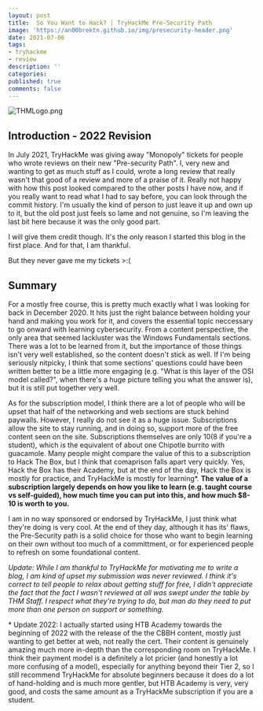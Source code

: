 ```yaml
---
layout: post
title:  So You Want to Hack? | TryHackMe Pre-Security Path
image: 'https://an00brektn.github.io/img/presecurity-header.png'
date: 2021-07-06
tags:
- tryhackme
- review
description: ''
categories:
published: true
comments: false
---
```


![THMLogo.png](https://an00brektn.github.io/img/thm-presecurity/THMlogo.png)

## Introduction - 2022 Revision

In July 2021, TryHackMe was giving away "Monopoly" tickets for people who wrote reviews on their new "Pre-security Path". I, very new and wanting to get as much stuff as I could, wrote a long review that really wasn't that good of a review and more of a praise of it. Really not happy with how this post looked compared to the other posts I have now, and if you really want to read what I had to say before, you can look through the commit history. I'm usually the kind of person to just leave it up and own up to it, but the old post just feels so lame and not genuine, so I'm leaving the last bit here because it was the only good part.

I will give them credit though. It's the only reason I started this blog in the first place. And for that, I am thankful.

But they never gave me my tickets >:(

## Summary

For a mostly free course, this is pretty much exactly what I was looking for back in December 2020. It hits just the right balance between holding your hand and making you work for it, and covers the essential topic neccessary to go onward with learning cybersecurity. From a content perspective, the only area that seemed lackluster was the Windows Fundamentals sections. There was a lot to be learned from it, but the importance of those things isn't very well established, so the content doesn't stick as well. If I'm being seriously nitpicky, I think that some sections' questions could have been written better to be a little more engaging (e.g. "What is this layer of the OSI model called?", when there's a huge picture telling you what the answer is), but it is still put together very well.  

As for the subscription model, I think there are a lot of people who will be upset that half of the networking and web sections are stuck behind paywalls. However, I really do not see it as a huge issue. Subscriptions allow the site to stay running, and in doing so, support more of the free content seen on the site. Subscriptions themselves are only $10 ($8 if you're a student), which is the equivalent of about one Chipotle burrito with guacamole. Many people might compare the value of this to a subscription to Hack The Box, but I think that comaprison falls apart very quickly. Yes, Hack the Box has their Academy, but at the end of the day, Hack the Box is mostly for practice, and TryHackMe is mostly for learning\*. **The value of a subscription largely depends on how you like to learn (e.g. taught course vs self-guided), how much time you can put into this, and how much $8-10 is worth to you.**

I am in no way sponsored or endorsed by TryHackMe, I just think what they're doing is very cool. At the end of they day, although it has its' flaws, the Pre-Security path is a solid choice for those who want to begin learning on their own without too much of a committment, or for experienced people to refresh on some foundational content.

*Update: While I am thankful to TryHackMe for motivating me to write a blog, I am kind of upset my submission was never reviewed. I think it's correct to tell people to relax about getting stuff for free, I didn't appreciate the fact that the fact I wasn't reviewed at all was swept under the table by THM Staff. I respect what they're trying to do, but man do they need to put more than one person on support or something.*

\* Update 2022: I actually started using HTB Academy towards the beginning of 2022 with the release of the the CBBH content, mostly just wanting to get better at web, not really the cert. Their content is genuinely amazing much more in-depth than the corresponding room on TryHackMe. I think their payment model is a definitely a lot pricier (and honestly a lot more confusing of a model), especially for anything beyond their Tier 2, so I still recommend TryHackMe for absolute beginners because it does do a lot of hand-holding and is much more gentler, but HTB Academy is very, very good, and costs the same amount as a TryHackMe subscription if you are a student.
